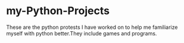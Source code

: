 # my-Python-Projects
These are the python protests I have worked on to help me familiarize myself with python better.They include games and programs.
